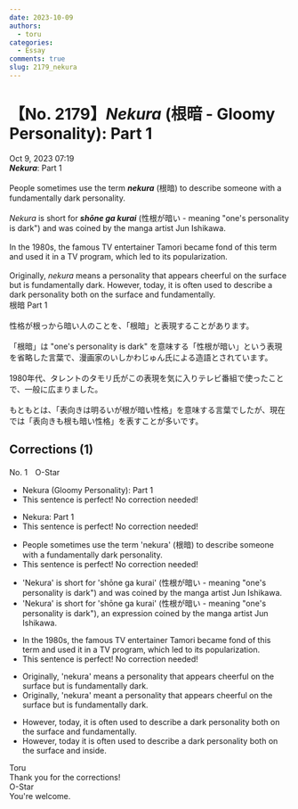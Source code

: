 ```yaml
---
date: 2023-10-09
authors:
  - toru
categories:
  - Essay
comments: true
slug: 2179_nekura
---
```


# 【No. 2179】<strong><em>Nekura</strong></em> (根暗 - Gloomy Personality): Part 1
<div class="date">Oct 9, 2023 07:19</div>
<div id="post"><div id="body_show_ori">
<strong><em>Nekura</strong></em>: Part 1<br/><br/>People sometimes use the term <strong><em>nekura</em></strong> (根暗) to describe someone with a fundamentally dark personality.<br/><br/><em>Nekura</em> is short for <strong><em>shōne ga kurai</em></strong> (性根が暗い - meaning "one's personality is dark") and was coined by the manga artist Jun Ishikawa.<br/><br/>In the 1980s, the famous TV entertainer Tamori became fond of this term and used it in a TV program, which led to its popularization.<br/><br/>Originally, <em>nekura</em> means a personality that appears cheerful on the surface but is fundamentally dark. However, today, it is often used to describe a dark personality both on the surface and fundamentally.
</div></div>

<!-- more -->

<div id="post_ja"><div id="body_show_mo">
根暗 Part 1<br/><br/>性格が根っから暗い人のことを、「根暗」と表現することがあります。<br/><br/>「根暗」は "one's personality is dark" を意味する「性根が暗い」という表現を省略した言葉で、漫画家のいしかわじゅん氏による造語とされています。<br/><br/>1980年代、タレントのタモリ氏がこの表現を気に入りテレビ番組で使ったことで、一般に広まりました。<br/><br/>もともとは、「表向きは明るいが根が暗い性格」を意味する言葉でしたが、現在では「表向きも根も暗い性格」を表すことが多いです。
</div></div>

## Corrections (1)
<div id="block"><div class="first_name"> No. 1　<span class="just_name">O-Star</span></div><div id="block2">
<ul class="correction_field">
<li class="incorrect">Nekura (Gloomy Personality): Part 1</li>
<li class="corrected perfect">This sentence is perfect! No correction needed!</li>
</ul>
<ul class="correction_field">
<li class="incorrect">Nekura: Part 1</li>
<li class="corrected perfect">This sentence is perfect! No correction needed!</li>
</ul>
<ul class="correction_field">
<li class="incorrect">People sometimes use the term 'nekura' (根暗) to describe someone with a fundamentally dark personality.</li>
<li class="corrected perfect">This sentence is perfect! No correction needed!</li>
</ul>
<ul class="correction_field">
<li class="incorrect">'Nekura' is short for 'shōne ga kurai' (性根が暗い - meaning "one's personality is dark") and was coined by the manga artist Jun Ishikawa.</li>
<li class="corrected correct">
'Nekura' is short for 'shōne ga kurai' (性根が暗い - meaning "one's personality is dark")<span class="f_bold">, an expression</span> coined by <span class="sline"><span class="f_red">the</span></span> manga artist Jun Ishikawa.
</li>
</ul>
<ul class="correction_field">
<li class="incorrect">In the 1980s, the famous TV entertainer Tamori became fond of this term and used it in a TV program, which led to its popularization.</li>
<li class="corrected perfect">This sentence is perfect! No correction needed!</li>
</ul>
<ul class="correction_field">
<li class="incorrect">Originally, 'nekura' means a personality that appears cheerful on the surface but is fundamentally dark.</li>
<li class="corrected correct">
Originally, 'nekura' <span class="f_bold">meant</span> a personality that appears cheerful on the surface but is fundamentally dark.
</li>
</ul>
<ul class="correction_field">
<li class="incorrect">However, today, it is often used to describe a dark personality both on the surface and fundamentally.</li>
<li class="corrected correct">
However, <span class="f_bold">today i</span>t is often used to describe a dark personality both on the surface and <span class="f_bold">inside.</span>
</li>
</ul>
</div><div class="name"><span class="just_name">Toru</span><br>
Thank you for the corrections!
</div>
<div class="name"><span class="just_name">O-Star</span><br>
You're welcome.
</div>
</div>

